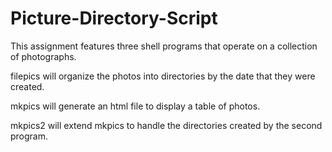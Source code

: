 # Picture-Directory-Script
This assignment features three shell programs that operate on a collection of photographs.

  filepics will organize the photos into directories by the date that they were created.

  mkpics will generate an html file to display a table of photos.

  mkpics2 will extend mkpics to handle the directories created by the second program.
